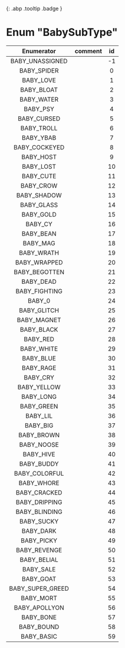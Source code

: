 [ ](#){: .abp .tooltip .badge }
# Enum "BabySubType"
|Enumerator|comment|id|
|:--:|:--:|:--:|
| BABY_UNASSIGNED |  | -1 |
| BABY_SPIDER |  | 0 |
| BABY_LOVE |  | 1 |
| BABY_BLOAT |  | 2 |
| BABY_WATER |  | 3 |
| BABY_PSY |  | 4 |
| BABY_CURSED |  | 5 |
| BABY_TROLL |  | 6 |
| BABY_YBAB |  | 7 |
| BABY_COCKEYED |  | 8 |
| BABY_HOST |  | 9 |
| BABY_LOST |  | 10 |
| BABY_CUTE |  | 11 |
| BABY_CROW |  | 12 |
| BABY_SHADOW |  | 13 |
| BABY_GLASS |  | 14 |
| BABY_GOLD |  | 15 |
| BABY_CY |  | 16 |
| BABY_BEAN |  | 17 |
| BABY_MAG |  | 18 |
| BABY_WRATH |  | 19 |
| BABY_WRAPPED |  | 20 |
| BABY_BEGOTTEN |  | 21 |
| BABY_DEAD |  | 22 |
| BABY_FIGHTING |  | 23 |
| BABY_0 |  | 24 |
| BABY_GLITCH |  | 25 |
| BABY_MAGNET |  | 26 |
| BABY_BLACK |  | 27 |
| BABY_RED |  | 28 |
| BABY_WHITE |  | 29 |
| BABY_BLUE |  | 30 |
| BABY_RAGE |  | 31 |
| BABY_CRY |  | 32 |
| BABY_YELLOW |  | 33 |
| BABY_LONG |  | 34 |
| BABY_GREEN |  | 35 |
| BABY_LIL |  | 36 |
| BABY_BIG |  | 37 |
| BABY_BROWN |  | 38 |
| BABY_NOOSE |  | 39 |
| BABY_HIVE |  | 40 |
| BABY_BUDDY |  | 41 |
| BABY_COLORFUL |  | 42 |
| BABY_WHORE |  | 43 |
| BABY_CRACKED |  | 44 |
| BABY_DRIPPING |  | 45 |
| BABY_BLINDING |  | 46 |
| BABY_SUCKY |  | 47 |
| BABY_DARK |  | 48 |
| BABY_PICKY |  | 49 |
| BABY_REVENGE |  | 50 |
| BABY_BELIAL |  | 51 |
| BABY_SALE |  | 52 |
| BABY_GOAT |  | 53 |
| BABY_SUPER_GREED |  | 54 |
| BABY_MORT |  | 55 |
| BABY_APOLLYON |  | 56 |
| BABY_BONE |  | 57 |
| BABY_BOUND |  | 58 |
| BABY_BASIC |  | 59 |